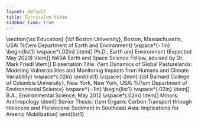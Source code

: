 ```yaml
---
layout: default
title: Curriculum Vitae
sidebar_link: true
---
```


\section{\sc Education}
{\bf Boston University}, Boston, Massachusetts, USA\\
%{\em Department of Earth and Environment} 
\vspace*{-.1in}
\begin{list1}
\vspace*{.02in}
\item[] Ph.D., Earth and Environment (Expected May 2020)
\item[] NASA Earth and Space Science Fellow, advised by Dr. Mark Friedl 
\item[] Dissertation Title: {\em Dynamics of Global Pasturelands: Modeling Vulnerabilities and Monitoring Impacts from Humans and Climate Variability}
\vspace*{.02in}
\end{list1}
\vspace{-2mm}
{\bf Barnard College of Columbia University}, New York, New York, USA\\
%{\em Department of Environmental Science} 
\vspace*{-.1in}
\begin{list1}
\vspace*{.02in}
\item[] B.A., Environmental Science,  May 2012
\vspace*{.02in}
\item[] Minors: Anthropology
\item[] Senior Thesis: {\em Organic Carbon Transport through Holocene and Pleistocene  Sediment in Southeast Asia: Implications for Arsenic Mobilization}
\end{list1}
